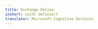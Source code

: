 ```yaml
---
title: Exchange Online-
inshort: nicht definiert
translator: Microsoft Cognitive Services
---
```




